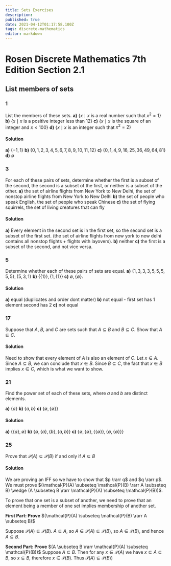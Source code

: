 ```yaml
---
title: Sets Exercises
description: 
published: true
date: 2021-04-12T01:17:58.100Z
tags: discrete-mathematics
editor: markdown
---
```


# Rosen Discrete Mathematics 7th Edition Section 2.1
## List members of sets

### 1 
List the members of these sets.
**a)** $\left\{x \mid x\right.$ is a real number such that $\left.x^{2}=1\right\}$
**b)** $\{x \mid x$ is a positive integer less than 12$\}$
**c)** $\{x \mid x$ is the square of an integer and $x<100\}$
**d)** $\left\{x \mid x\right.$ is an integer such that $\left.x^{2}=2\right\}$

#### Solution

**a)** $\{-1, 1 \}$
**b)** $\{0, 1, 2, 3, 4, 5, 6, 7, 8, 9, 10, 11, 12 \}$
**c)** $\{0, 1, 4, 9, 16, 25, 36, 49, 64, 81 \}$
**d)** $\emptyset$

### 3 
For each of these pairs of sets, determine whether the first
is a subset of the second, the second is a subset of the first,
or neither is a subset of the other.
**a)** the set of airline flights from New York to New Delhi,
the set of nonstop airline flights from New York to
New Delhi
**b)** the set of people who speak English, the set of people
who speak Chinese
**c)** the set of flying squirrels, the set of living creatures
that can fly
#### Solution
**a)** Every element in the second set is in the first set, so the second set is a subset of the first set. (the set of airline flights from new york to new delhi contains all nonstop flights + flights with layovers). 
**b)** neither
**c)** the first is a subset of the second, and not vice versa.

### 5
Determine whether each of these pairs of sets are equal.
**a)** $\{1,3,3,3,5,5,5,5,5\},\{5,3,1\}$
**b)** $\{\{1\}\},\{1,\{1\}\}$
**c)** $\emptyset,\{\emptyset\}$.
#### Solution
**a)** equal (duplicates and order dont matter)
**b)** not equal - first set has 1 element second has 2
**c)** not equal

### 17
Suppose that $A$, $B$, and $C$ are sets such that $A \subseteq B$ and $B \subseteq C$. Show that $A \subseteq C$.

#### Solution
Need to show that every element of $A$ is also an element of $C$. Let $x \in A$. Since $A \subseteq B$, we can conclude that $x \in B$. Since $B \subseteq C$, the fact that $x \in B$ implies $x \in C$, which is what we want to show. 
### 21
Find the power set of each of these sets, where $a$ and $b$
are distinct elements.

**a)** $\{a\}$ 
**b)** $\{a, b\}$ 
**c)** $\{\emptyset,\{\emptyset\}\}$

#### Solution
**a)** $\{\{a\}, \emptyset\}$
**b)** $\{\emptyset,\{a\},\{b\},\{a, b\}\}$
**c)** $\{\emptyset,\{\emptyset\},\{\{\emptyset\}\},\{\emptyset,\{\emptyset\}\}\}$

### 25
Prove that $\mathcal{P}(A) \subseteq \mathcal{P}(B)$ if and only if $A \subseteq B$

#### Solution
We are proving an IFF so we have to show that $p \rarr q$ and $q \rarr p$.
We must prove $(\mathcal{P}(A) \subseteq \mathcal{P}(B) \rarr A \subseteq B) \wedge (A \subseteq B \rarr \mathcal{P}(A) \subseteq \mathcal{P}(B))$.

To prove that one set is a subset of another, we need to prove that an element being a member of one set implies membership of another set. 


**First Part: Prove** $(\mathcal{P}(A) \subseteq \mathcal{P}(B) \rarr A \subseteq B)$

Suppose $\mathcal{P}(A) \subseteq \mathcal{P}(B)$. $A \subseteq A$, so $A \in \mathcal P(A) \subseteq \mathcal P(B)$, so $A \in \mathcal P(B)$, and hence $A \subseteq B$. 

**Second Part: Prove** $(A \subseteq B \rarr \mathcal{P}(A) \subseteq \mathcal{P}(B))$
Suppose $A \subseteq B$. Then for any $x \in \mathcal P(A)$ we have $x \subseteq A \subseteq B$, so $x \subseteq B$, therefore $x \in \mathcal P(B)$. Thus $\mathcal{P}(A) \subseteq \mathcal{P}(B))$